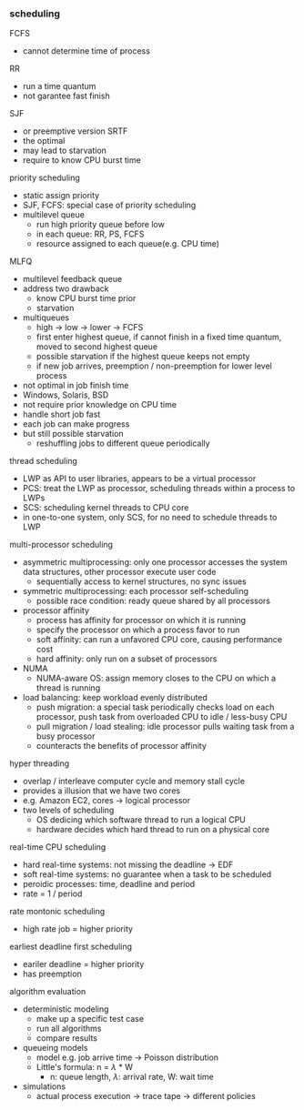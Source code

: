 ### scheduling

FCFS
- cannot determine time of process

RR
- run a time quantum
- not garantee fast finish

SJF
- or preemptive version SRTF
- the optimal
- may lead to starvation
- require to know CPU burst time

priority scheduling
- static assign priority
- SJF, FCFS: special case of priority scheduling
- multilevel queue
    - run high priority queue before low
    - in each queue: RR, PS, FCFS
    - resource assigned to each queue(e.g. CPU time)

MLFQ
- multilevel feedback queue
- address two drawback
    - know CPU burst time prior
    - starvation
- multiqueues
    - high -> low -> lower -> FCFS
    - first enter highest queue, if cannot finish in a fixed time quantum, moved to second highest queue
    - possible starvation if the highest queue keeps not empty
    - if new job arrives, preemption / non-preemption for lower level process
- not optimal in job finish time
- Windows, Solaris, BSD
- not require prior knowledge on CPU time
- handle short job fast
- each job can make progress
- but still possible starvation
    - reshuffling jobs to different queue periodically

thread scheduling
- LWP as API to user libraries, appears to be a virtual processor
- PCS: treat the LWP as processor, scheduling threads within a process to LWPs
- SCS: scheduling kernel threads to CPU core
- in one-to-one system, only SCS, for no need to schedule threads to LWP

multi-processor scheduling
- asymmetric multiprocessing: only one processor accesses the system data structures, other processor execute user code
    - sequentially access to kernel structures, no sync issues
- symmetric multiprocessing: each processor self-scheduling
    - possible race condition: ready queue shared by all processors
- processor affinity
    - process has affinity for processor on which it is running
    - specify the processor on which a process favor to run
    - soft affinity: can run a unfavored CPU core, causing performance cost
    - hard affinity: only run on a subset of processors
- NUMA
    - NUMA-aware OS: assign memory closes to the CPU on which a thread is running
- load balancing: keep workload evenly distributed
    - push migration: a special task periodically checks load on each processor, push task from overloaded CPU to idle / less-busy CPU
    - pull migration / load stealing: idle processor pulls waiting task from a busy processor
    - counteracts the benefits of processor affinity

hyper threading
- overlap / interleave computer cycle and memory stall cycle
- provides a illusion that we have two cores
- e.g. Amazon EC2, cores -> logical processor
- two levels of scheduling
    - OS dedicing which software thread to run a logical CPU
    - hardware decides which hard thread to run on a physical core

real-time CPU scheduling
- hard real-time systems: not missing the deadline -> EDF
- soft real-time systems: no guarantee when a task to be scheduled
- peroidic processes: time, deadline and period
- rate = 1 / period

rate montonic scheduling
- high rate job = higher priority

earliest deadline first scheduling
- eariler deadline = higher priority
- has preemption

algorithm evaluation
- deterministic modeling
    - make up a specific test case
    - run all algorithms
    - compare results
- queueing models
    - model e.g. job arrive time -> Poisson distribution
    - Little's formula: n = $\lambda$ * W
        - n: queue length, $\lambda$: arrival rate, W: wait time
- simulations
    - actual process execution -> trace tape -> different policies
